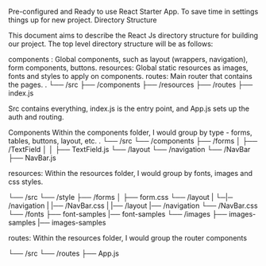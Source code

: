 Pre-configured and Ready to use React Starter App. To save time in settings things up for new project.
Directory Structure

This document aims to describe the React Js directory structure for building our project.
The top level directory structure will be as follows:

components : Global components, such as layout (wrappers, navigation), form components, buttons.
resources: Global static resources as images, fonts and styles to apply on components.
routes: Main router that contains the pages.
.
└── /src
    ├── /components
    ├── /resources
    ├── /routes
    ├── index.js

Src contains everything, index.js is the entry point, and App.js sets up the auth and routing.

Components
Within the components folder, I would group by type - forms, tables, buttons, layout, etc. 
.
└── /src
    └── /components
        ├── /forms
        │   ├── /TextField
        │   │   ├── TextField.js
        └── /layout
            └── /navigation
                └── /NavBar
                    ├── NavBar.js
           
resources:
Within the resources folder, I would group by fonts, images and css styles.

└── /src
    └── /style
        ├── /forms
        │   ├── form.css
        └── /layout
         |   └─|─ /navigation
         |        |── /NavBar.css
         |     |── /layout
         |── /navigation
                └── /NavBar.css
└── /fonts
        ├── font-samples
         |── font-samples
         └── /images
        ├── images-samples
         |── images-samples

routes:
Within the resources folder, I would group the router components

└── /src
    └── /routes
        ├── App.js
